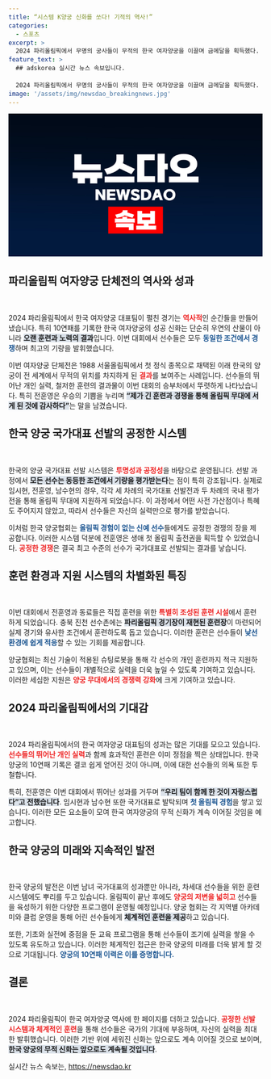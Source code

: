 ```yaml
---
title: “시스템 K양궁 신화를 쏘다! 기적의 역사!”
categories:
  - 스포츠
excerpt: >
  2024 파리올림픽에서 무명의 궁사들이 무적의 한국 여자양궁을 이끌며 금메달을 획득했다. 공정한 선발과 첨단 훈련으로 완벽하게 준비한 이들은 10연패의 역사를 이어갔다. 그들의 이야기가 궁금하다!
feature_text: >
  ## adskorea 실시간 뉴스 속보입니다.

  2024 파리올림픽에서 무명의 궁사들이 무적의 한국 여자양궁을 이끌며 금메달을 획득했다. 공정한 선발과 첨단 훈련으로 완벽하게 준비한 이들은 10연패의 역사를 이어갔다. 그들의 이야기가 궁금하다!
image: '/assets/img/newsdao_breakingnews.jpg'
---
```


<p><img src="/assets/img/newsdao_breakingnews.jpg" alt="adskorea 속보" /></p>

<h2 data-ke-size="size26">파리올림픽 여자양궁 단체전의 역사와 성과</h2>

<p data-ke-size="size16">&nbsp;</p>

<p>2024 파리올림픽에서 한국 여자양궁 대표팀이 펼친 경기는 <b><span style="color: #ee2323;">역사적</span></b>인 순간들을 만들어냈습니다. 특히 10연패를 기록한 한국 여자양궁의 성공 신화는 단순히 우연의 산물이 아니라 <b><span style="background-color: #21538527;">오랜 훈련과 노력의 결과</span></b>입니다. 이번 대회에서 선수들은 모두 <b><span style="color: #1a5490;">동일한 조건에서 경쟁</span></b>하며 최고의 기량을 발휘했습니다. </p>

<p>이번 여자양궁 단체전은 1988 서울올림픽에서 첫 정식 종목으로 채택된 이래 한국의 양궁이 전 세계에서 무적의 위치를 차지하게 된 <b><span style="color: #ee2323;">결과</span></b>를 보여주는 사례입니다. 선수들의 뛰어난 개인 실력, 철저한 훈련의 결과물이 이번 대회의 승부처에서 뚜렷하게 나타났습니다. 특히 전훈영은 우승의 기쁨을 누리며 <b><span style="background-color: #21538527;">“제가 긴 훈련과 경쟁을 통해 올림픽 무대에 서게 된 것에 감사하다”</span></b>는 말을 남겼습니다.</p>

<h2 data-ke-size="size26">한국 양궁 국가대표 선발의 공정한 시스템</h2>

<p data-ke-size="size16">&nbsp;</p>

<p>한국의 양궁 국가대표 선발 시스템은 <b><span style="color: #ee2323;">투명성과 공정성</span></b>을 바탕으로 운영됩니다. 선발 과정에서 <b><span style="background-color: #21538527;">모든 선수는 동등한 조건에서 기량을 평가받는다</span></b>는 점이 특히 강조됩니다. 실제로 임시현, 전훈영, 남수현의 경우, 각각 세 차례의 국가대표 선발전과 두 차례의 국내 평가전을 통해 올림픽 무대에 지원하게 되었습니다. 이 과정에서 어떤 사전 가산점이나 특혜도 주어지지 않았고, 따라서 선수들은 자신의 실력만으로 평가를 받았습니다.</p>

<p>이처럼 한국 양궁협회는 <b><span style="color: #1a5490;">올림픽 경험이 없는 신예 선수</span></b>들에게도 공정한 경쟁의 장을 제공합니다. 이러한 시스템 덕분에 전훈영은 생애 첫 올림픽 출전권을 획득할 수 있었습니다. <b><span style="color: #ee2323;">공정한 경쟁</span></b>은 결국 최고 수준의 선수가 국가대표로 선발되는 결과를 낳습니다.</p>

<h2 data-ke-size="size26">훈련 환경과 지원 시스템의 차별화된 특징</h2>

<p data-ke-size="size16">&nbsp;</p>

<p>이번 대회에서 전훈영과 동료들은 직접 훈련을 위한 <b><span style="color: #ee2323;">특별히 조성된 훈련 시설</span></b>에서 훈련하게 되었습니다. 충북 진천 선수촌에는 <b><span style="background-color: #21538527;">파리올림픽 경기장이 재현된 훈련장</span></b>이 마련되어 실제 경기와 유사한 조건에서 훈련하도록 돕고 있습니다. 이러한 훈련은 선수들이 <b><span style="color: #1a5490;">낯선 환경에 쉽게 적응</span></b>할 수 있는 기회를 제공합니다.</p>

<p>양궁협회는 최신 기술이 적용된 슈팅로봇을 통해 각 선수의 개인 훈련까지 적극 지원하고 있으며, 이는 선수들이 개별적으로 실력을 더욱 높일 수 있도록 기여하고 있습니다. 이러한 세심한 지원은 <b><span style="color: #ee2323;">양궁 무대에서의 경쟁력 강화</span></b>에 크게 기여하고 있습니다. </p>

<h2 data-ke-size="size26">2024 파리올림픽에서의 기대감</h2>

<p data-ke-size="size16">&nbsp;</p>

<p>2024 파리올림픽에서의 한국 여자양궁 대표팀의 성과는 많은 기대를 모으고 있습니다. <b><span style="color: #ee2323;">선수들의 뛰어난 개인 실력</span></b>과 함께 효과적인 훈련은 이미 정점을 찍은 상태입니다. 한국 양궁의 10연패 기록은 결코 쉽게 얻어진 것이 아니며, 이에 대한 선수들의 의욕 또한 투철합니다. </p>

<p>특히, 전훈영은 이번 대회에서 뛰어난 성과를 거두며 <b><span style="background-color: #21538527;">“우리 팀이 함께 한 것이 자랑스럽다”고 전했습니다</span></b>. 임시현과 남수현 또한 국가대표로 발탁되며 <b><span style="color: #1a5490;">첫 올림픽 경험</span></b>을 쌓고 있습니다. 이러한 모든 요소들이 모여 한국 여자양궁의 무적 신화가 계속 이어질 것임을 예고합니다. </p>

<h2 data-ke-size="size26">한국 양궁의 미래와 지속적인 발전</h2>

<p data-ke-size="size16">&nbsp;</p>

<p>한국 양궁의 발전은 이번 남녀 국가대표의 성과뿐만 아니라, 차세대 선수들을 위한 훈련 시스템에도 뿌리를 두고 있습니다. 올림픽이 끝난 후에도 <b><span style="color: #ee2323;">양궁의 저변을 넓히고</span></b> 선수들을 육성하기 위한 다양한 프로그램이 운영될 예정입니다. 양궁 협회는 각 지역별 아카데미와 클럽 운영을 통해 어린 선수들에게 <b><span style="background-color: #21538527;">체계적인 훈련을 제공</span></b>하고 있습니다. </p>

<p>또한, 기초와 실전에 중점을 둔 교육 프로그램을 통해 선수들이 조기에 실력을 쌓을 수 있도록 유도하고 있습니다. 이러한 체계적인 접근은 한국 양궁의 미래를 더욱 밝게 할 것으로 기대됩니다. <b><span style="color: #1a5490;">양궁의 10연패 이력은 이를 증명합니다.</span></b> </p>

<h2 data-ke-size="size26">결론</h2>

<p data-ke-size="size16">&nbsp;</p>

<p>2024 파리올림픽이 한국 여자양궁 역사에 한 페이지를 더하고 있습니다. <b><span style="color: #ee2323;">공정한 선발 시스템과 체계적인 훈련</span></b>을 통해 선수들은 국가의 기대에 부응하며, 자신의 실력을 최대한 발휘했습니다. 이러한 기반 위에 세워진 신화는 앞으로도 계속 이어질 것으로 보이며, <b><span style="background-color: #21538527;">한국 양궁의 무적 신화는 앞으로도 계속될 것입니다</span></b>.</p>
실시간 뉴스 속보는, <a href="https://newsdao.kr" rel="dofollow">https://newsdao.kr</a>


